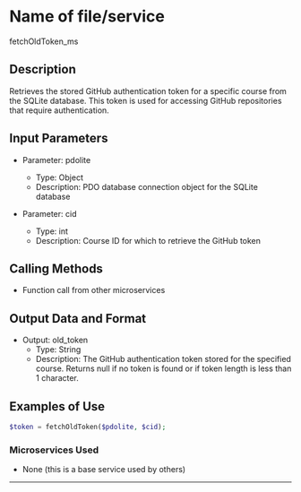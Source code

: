 # Name of file/service
fetchOldToken_ms

## Description
Retrieves the stored GitHub authentication token for a specific course from the SQLite database. This token is used for accessing GitHub repositories that require authentication.

## Input Parameters
- Parameter: pdolite
   - Type: Object
   - Description: PDO database connection object for the SQLite database
   
- Parameter: cid
   - Type: int
   - Description: Course ID for which to retrieve the GitHub token

## Calling Methods
- Function call from other microservices

## Output Data and Format
- Output: old_token
   - Type: String
   - Description: The GitHub authentication token stored for the specified course. Returns null if no token is found or if token length is less than 1 character.

## Examples of Use
```php
$token = fetchOldToken($pdolite, $cid);
```

### Microservices Used
- None (this is a base service used by others)

--- 